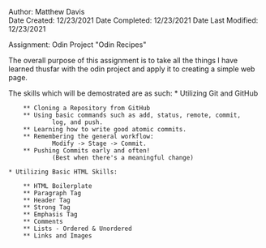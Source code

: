 Author: Matthew Davis  
Date Created: 12/23/2021
Date Completed: 12/23/2021
Date Last Modified: 12/23/2021

Assignment: Odin Project "Odin Recipes"

The overall purpose of this assignment is to take all 
the things I have learned thusfar with the odin project
and apply it to creating a simple web page. 

The skills which will be demostrated are as such:
    * Utilizing Git and GitHub

        ** Cloning a Repository from GitHub
        ** Using basic commands such as add, status, remote, commit,
                log, and push.
        ** Learning how to write good atomic commits.
        ** Remembering the general workflow:
                Modify -> Stage -> Commit.
        ** Pushing Commits early and often! 
                (Best when there's a meaningful change)

    * Utilizing Basic HTML Skills:

        ** HTML Boilerplate
        ** Paragraph Tag
        ** Header Tag
        ** Strong Tag
        ** Emphasis Tag
        ** Comments
        ** Lists - Ordered & Unordered
        ** Links and Images
